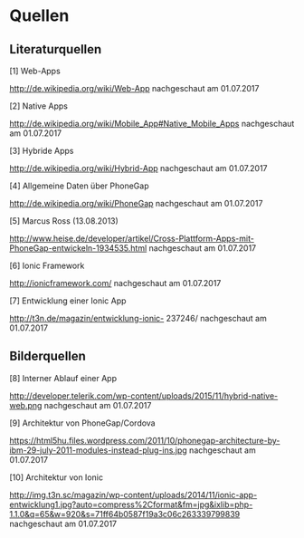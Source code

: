 # Quellen

## Literaturquellen
 
[1] Web-Apps

http://de.wikipedia.org/wiki/Web-App nachgeschaut am 01.07.2017

[2] Native Apps

http://de.wikipedia.org/wiki/Mobile_App#Native_Mobile_Apps nachgeschaut am 01.07.2017

[3] Hybride Apps

http://de.wikipedia.org/wiki/Hybrid-App nachgeschaut am 01.07.2017

[4] Allgemeine Daten über PhoneGap

http://de.wikipedia.org/wiki/PhoneGap nachgeschaut am 01.07.2017

[5] Marcus Ross (13.08.2013)

http://www.heise.de/developer/artikel/Cross-Plattform-Apps-mit-PhoneGap-entwickeln-1934535.html nachgeschaut am 01.07.2017

[6] Ionic Framework

http://ionicframework.com/ nachgeschaut am 01.07.2017


[7] Entwicklung einer Ionic App

http://t3n.de/magazin/entwicklung-ionic-
237246/ nachgeschaut am 01.07.2017

## Bilderquellen
[8] Interner Ablauf einer App

http://developer.telerik.com/wp-content/uploads/2015/11/hybrid-native-web.png nachgeschaut am 01.07.2017

[9] Architektur von PhoneGap/Cordova

https://html5hu.files.wordpress.com/2011/10/phonegap-architecture-by-ibm-29-july-2011-modules-instead-plug-ins.jpg nachgeschaut am 01.07.2017

[10] Architektur von Ionic

http://img.t3n.sc/magazin/wp-content/uploads/2014/11/ionic-app-entwicklung1.jpg?auto=compress%2Cformat&fm=jpg&ixlib=php-1.1.0&q=65&w=920&s=71ff64b0587f19a3c06c263339799839 nachgeschaut am 01.07.2017
